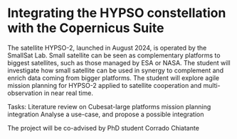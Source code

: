 Integrating the HYPSO constellation with the Copernicus Suite
=

The satellite HYPSO-2, launched in August 2024, is operated by the SmallSat Lab. 
Small satellite can be seen as complementary platforms to biggest satellites, such as those managed by ESA or NASA. 
The student will investigate how small satellite can be used in synergy to complement and enrich data coming from bigger platforms. 
The student will explore agile mission planning for HYPSO-2 applied to satellite cooperation and multi-observation in near real time.

Tasks:
Literature review on Cubesat-large platforms mission planning integration
Analyse a use-case, and propose a possible integration

The project will be co-advised by PhD student Corrado Chiatante
